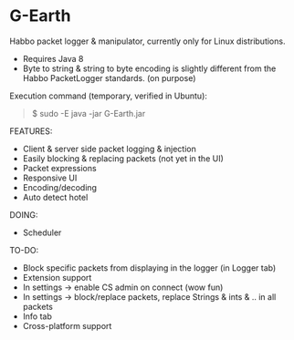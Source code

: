 # G-Earth
Habbo packet logger & manipulator, currently only for Linux distributions. 

- Requires Java 8
- Byte to string & string to byte encoding is slightly different from the Habbo PacketLogger standards. (on purpose)

Execution command (temporary, verified in Ubuntu):
> $ sudo -E java -jar G-Earth.jar 



FEATURES:
* Client & server side packet logging & injection
* Easily blocking & replacing packets (not yet in the UI)
* Packet expressions
* Responsive UI
* Encoding/decoding
* Auto detect hotel

DOING:
* Scheduler

TO-DO:
* Block specific packets from displaying in the logger (in Logger tab)
* Extension support
* In settings -> enable CS admin on connect (wow fun)
* In settings -> block/replace packets, replace Strings & ints & .. in all packets
* Info tab
* Cross-platform support
